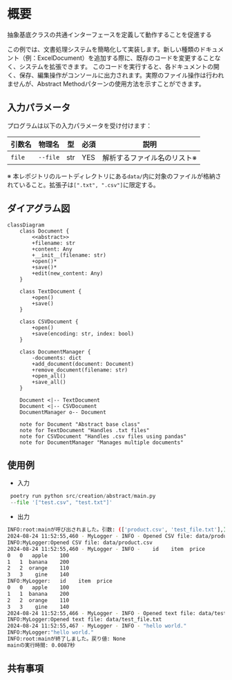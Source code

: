 # 概要

抽象基底クラスの共通インターフェースを定義して動作することを促進する


この例では、文書処理システムを簡略化して実装します。新しい種類のドキュメント（例：ExcelDocument）を追加する際に、既存のコードを変更することなく、システムを拡張できます。
このコードを実行すると、各ドキュメントの開く、保存、編集操作がコンソールに出力されます。実際のファイル操作は行われませんが、Abstract Methodパターンの使用方法を示すことができます。

## 入力パラメータ

プログラムは以下の入力パラメータを受け付けます：

| 引数名 | 物理名 | 型 | 必須 | 説明 |
| --- | --- | --- | --- | --- |
| `file` | `--file` | str  | YES  | 解析するファイル名のリスト※ |

※ 本レポジトリのルートディレクトリにある`data/`内に対象のファイルが格納されていること。拡張子は`[".txt", ".csv"]`に限定する。

## ダイアグラム図

```mermaid
classDiagram
    class Document {
        <<abstract>>
        +filename: str
        +content: Any
        +__init__(filename: str)
        +open()*
        +save()*
        +edit(new_content: Any)
    }

    class TextDocument {
        +open()
        +save()
    }

    class CSVDocument {
        +open()
        +save(encoding: str, index: bool)
    }

    class DocumentManager {
        -documents: dict
        +add_document(document: Document)
        +remove_document(filename: str)
        +open_all()
        +save_all()
    }

    Document <|-- TextDocument
    Document <|-- CSVDocument
    DocumentManager o-- Document

    note for Document "Abstract base class"
    note for TextDocument "Handles .txt files"
    note for CSVDocument "Handles .csv files using pandas"
    note for DocumentManager "Manages multiple documents"

```

## 使用例

* 入力

```python
 poetry run python src/creation/abstract/main.py
 --file '["test.csv", "test.txt"]'
```

* 出力

```sh
INFO:root:mainが呼び出されました。引数: (['product.csv', 'test_file.txt'],), キーワード引数: {}
2024-08-24 11:52:55,460 - MyLogger - INFO - Opened CSV file: data/product.csv
INFO:MyLogger:Opened CSV file: data/product.csv
2024-08-24 11:52:55,460 - MyLogger - INFO -    id    item  price
0   0   apple    100
1   1  banana    200
2   2  orange    110
3   3    gine    140
INFO:MyLogger:   id    item  price
0   0   apple    100
1   1  banana    200
2   2  orange    110
3   3    gine    140
2024-08-24 11:52:55,466 - MyLogger - INFO - Opened text file: data/test_file.txt
INFO:MyLogger:Opened text file: data/test_file.txt
2024-08-24 11:52:55,467 - MyLogger - INFO - "hello world."
INFO:MyLogger:"hello world."
INFO:root:mainが終了しました。戻り値: None
mainの実行時間: 0.0087秒
```

## 共有事項
